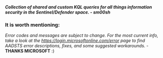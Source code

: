 ***Collection of shared and custom KQL queries for all things information security in the Sentinel/Defender space. - sm00sh***





### It is worth mentioning:

*Error codes and messages are subject to change. For the most current info, take a look at the https://login.microsoftonline.com/error page to find AADSTS error descriptions, fixes, and some suggested workarounds.* - **THANKS MICROSOFT** :)
